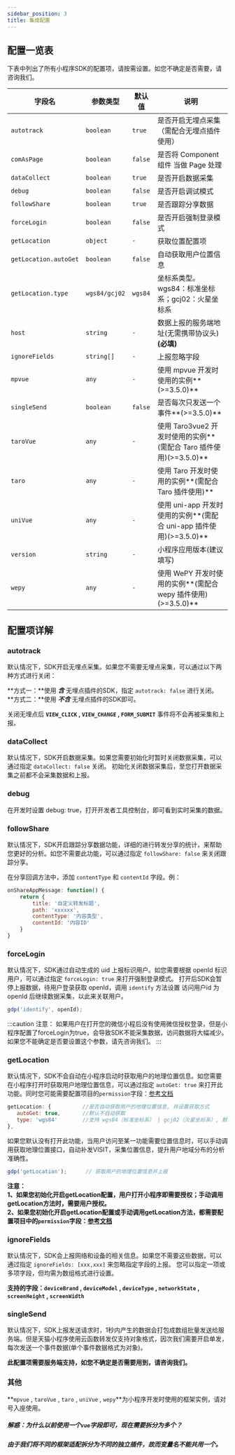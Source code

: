 ```yaml
---
sidebar_position: 3
title: 集成配置
---
```


## 配置一览表

下表中列出了所有小程序SDK的配置项，请按需设置。如您不确定是否需要，请咨询我们。

| **字段名**            | **参数类型**  | **默认值** | **说明**                                                                |
| --------------------- | ------------- | ---------- | ------------------------------------------------------------------- |
| `autotrack`           | `boolean`     | `true`     | 是否开启无埋点采集（需配合无埋点插件使用）                                 |
| `comAsPage`           | `boolean`     | `false`    | 是否将 Component 组件 当做 Page 处理                                   |
| `dataCollect`         | `boolean`     | `true`     | 是否开启数据采集                                                       |
| `debug`               | `boolean`     | `false`    | 是否开启调试模式                                                       |
| `followShare`         | `boolean`     | `true`     | 是否跟踪分享数据                                                       |
| `forceLogin`          | `boolean`     | `false`    | 是否开启强制登录模式                                                   |
| `getLocation`         | `object`      | `-`        | 获取位置配置项                                                        |
| `getLocation.autoGet` | `boolean`     | `false`    | 自动获取用户位置信息                                                   |
| `getLocation.type`    | `wgs84/gcj02` | `wgs84`    | 坐标系类型。wgs84：标准坐标系；gcj02：火星坐标系                          |
| `host`                | `string`      | `-`        | 数据上报的服务端地址(无需携带协议头)**(必填)**                                          |
| `ignoreFields`        | `string[]`    | `-`        | 上报忽略字段                                                          |
| `mpvue`               | `any`         | `-`        | 使用 mpvue 开发时使用的实例**(>=3.5.0)**                               |
| `singleSend`          | `boolean`     | `false`    | 是否每次只发送一个事件**(>=3.5.0)**                                     |
| `taroVue`             | `any`         | `-`        | 使用 Taro3vue2 开发时使用的实例**(需配合 Taro 插件使用)(>=3.5.0)**        |
| `taro`                | `any`         | `-`        | 使用 Taro 开发时使用的实例**(需配合 Taro 插件使用)**                      |
| `uniVue`              | `any`         | `-`        | 使用 uni-app 开发时使用的实例**(需配合 uni-app 插件使用)(>=3.5.0)**       |
| `version`             | `string`      | `-`        | 小程序应用版本(建议填写)                                                |
| `wepy`                | `any`         | `-`        | 使用 WePY 开发时使用的实例**(需配合 wepy 插件使用)(>=3.5.0)**             |

## 配置项详解

### autotrack

默认情况下，SDK开启无埋点采集。如果您不需要无埋点采集，可以通过以下两种方式进行关闭：

**方式一：**使用 ***含*** 无埋点插件的SDK，指定 `autotrack: false` 进行关闭。<br/>
**方式二：**使用 ***不含*** 无埋点插件的SDK即可。

关闭无埋点后 **`VIEW_CLICK` , `VIEW_CHANGE` , `FORM_SUBMIT`** 事件将不会再被采集和上报。

### dataCollect

默认情况下，SDK开启数据采集。如果您需要初始化时暂时关闭数据采集，可以通过指定 `dataCollect: false` 关闭。 初始化关闭数据采集后，至您打开数据采集之前都不会采集数据和上报。

### debug

在开发时设置 debug: true，打开开发者工具控制台，即可看到实时采集的数据。

### followShare

默认情况下，SDK开启跟踪分享数据功能，详细的进行转发分享的统计，来帮助您更好的分析。如您不需要此功能，可以通过指定 `followShare: false` 来关闭跟踪分享。

在分享回调方法中，添加 `contentType` 和 `contentId` 字段。例：
```js
onShareAppMessage: function() {
    return {
        title: '自定义转发标题',
        path: 'xxxxxx',
        contentType: '内容类型',
        contentId: '内容ID'
    }
}
```

### forceLogin

默认情况下，SDK通过自动生成的 uid 上报标识用户。如您需要根据 openId 标识用户，可以通过指定 `forceLogin: true` 来打开强制登录模式。
打开后SDK会暂停上报数据，待用户登录获取 openId，调用 `identify` 方法设置 访问用户id 为 openId 后继续数据采集，以此来关联用户。

```js
gdp('identify', openId);
```

:::caution 注意：
如果用户在打开您的微信小程后没有使用微信授权登录，但是小程序配置了forceLogin为true，会导致SDK不能采集数据，访问数据将大幅减少。如果您不能确定是否要设置这个参数，请先咨询我们。
:::

### getLocation

默认情况下，SDK不会自动在小程序启动时获取用户的地理位置信息。如您需要在小程序打开时获取用户地理位置信息，可以通过指定 `autoGet: true` 来打开此功能。同时您可能需要配置项目的`permission`字段：[参考文档](https://developers.weixin.qq.com/miniprogram/dev/reference/configuration/app.html#permission)
```js
getLocation: {          //是否自动获取用户的地理位置信息, 并设置获取方式
   autoGet: true,       //默认不自动获取
   type: 'wgs84'        //支持 wgs84（标准坐标系） | gcj02（火星坐标系）, 默认wgs84
},
```
如果您默认没有打开此功能，当用户访问至某一功能需要位置信息时，可以手动调用获取地理位置接口，自动补发VISIT，采集位置信息，提升用户地域分布的分析准确性。
```js
gdp('getLocation');      // 获取用户的地理位置信息并上报
```
**注意：**<br/>
**1、如果您初始化开启getLocation配置，用户打开小程序即需要授权；手动调用getLocation方法时，需要用户授权。**<br/>
**2、如果您初始化开启getLocation配置或手动调用getLocation方法，都需要配置项目中的`permission`字段：[参考文档](https://developers.weixin.qq.com/miniprogram/dev/reference/configuration/app.html#permission)**

### ignoreFields

默认情况下，SDK会上报网络和设备的相关信息。如果您不需要这些数据，可以通过指定 `ignoreFields: [xxx,xxx]` 来忽略指定字段的上报。
您可以指定一项或多项字段，但均需为数组格式进行设置。

**支持的字段：`deviceBrand` , `deviceModel` , `deviceType` , `networkState` , `screenHeight` , `screenWidth`**

### singleSend

默认情况下，SDK上报发送请求时，1秒内产生的数据会打包成数组批量发送给服务端。但是天猫小程序使用云函数转发仅支持对象格式，因次我们需要开启单发，每次发送一个事件数据(单个事件数据格式为对象)。

**此配置项需要服务端支持，如您不确定是否需要用到，请咨询我们。**

### 其他

**`mpvue` , `taroVue` , `taro` , `uniVue` , `wepy`**为小程序开发时使用的框架实例，请对号入座使用。

##### 解惑：为什么以前使用一个`vue`字段即可，现在需要拆分为多个？
##### 由于我们将不同的框架适配拆分为不同的独立插件，故而变量名不能共用一个。
